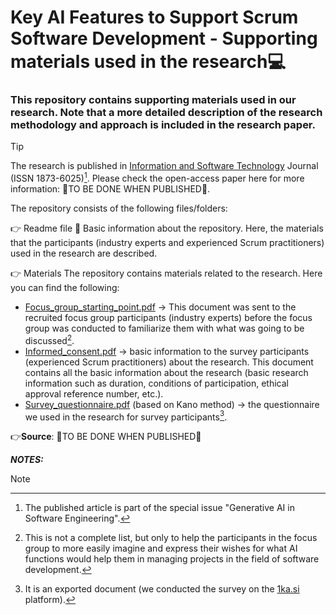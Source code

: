 # Key AI Features to Support Scrum Software Development - Supporting materials used in the research💻 
 
### This repository contains supporting materials used in our research. Note that a more detailed description of the research methodology and approach is included in the research paper. 

> [!TIP]
> The research is published in [Information and Software Technology](https://www.sciencedirect.com/journal/information-and-software-technology) Journal (ISSN 1873-6025)[^1]. 
> Please check the open-access paper here for more information: 🔴TO BE DONE WHEN PUBLISHED🔴.

The repository consists of the following files/folders:

👉 Readme file 📜
Basic information about the repository. Here, the materials that the participants (industry experts and experienced Scrum practitioners) used in the research are described.

👉 Materials
The repository contains materials related to the research. Here you can find the following: 

- [Focus_group_starting_point.pdf](Focus_group_starting_point.pdf) -> This document was sent to the recruited focus group participants (industry experts) before the focus group was conducted to familiarize them with what was going to be discussed[^2]. 
- [Informed_consent.pdf](Informed_consent.pdf) -> basic information to the survey participants (experienced Scrum practitioners) about the research. This document contains all the basic information about the research (basic research information such as duration, conditions of participation, ethical approval reference number, etc.).
- [Survey_questionnaire.pdf](Survey_questionnaire.pdf) (based on Kano method) -> the questionnaire we used in the research for survey participants[^3]. 

👉**Source**: 🔴TO BE DONE WHEN PUBLISHED🔴


***NOTES:***
> [!NOTE]
> [^1]: The published article is part of the special issue "Generative AI in Software Engineering".
> [^2]: This is not a complete list, but only to help the participants in the focus group to more easily imagine and express their wishes for what AI functions would help them in managing projects in the field of software development.
> [^3]: It is an exported document (we conducted the survey on the [1ka.si](https://1ka.arnes.si/index.php?lang_id=2) platform).



